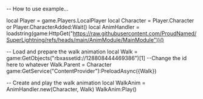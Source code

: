 -- How to use example...

local Player = game.Players.LocalPlayer
local Character = Player.Character or Player.CharacterAdded:Wait()
local AnimHandler = loadstring(game:HttpGet("https://raw.githubusercontent.com/ProudNamed/SuperLightning/refs/heads/main/AnimModule/MainModule"))()

-- Load and prepare the walk animation
local Walk = game:GetObjects("rbxassetid://128808444469386")[1] --Change the id here to whatever
Walk.Parent = Character
game:GetService("ContentProvider"):PreloadAsync({Walk})

-- Create and play the walk animation
local WalkAnim = AnimHandler.new(Character, Walk)
WalkAnim:Play()

